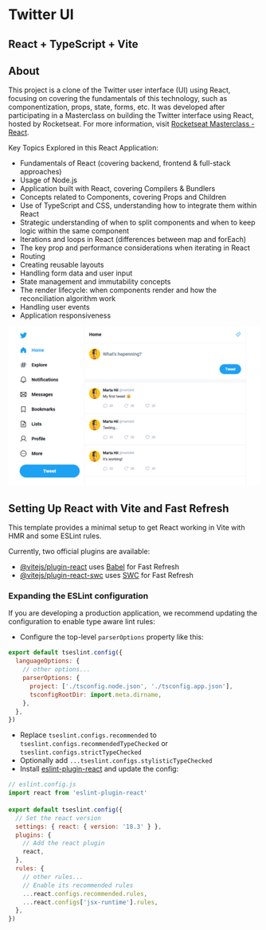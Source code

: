 # Twitter UI
## React + TypeScript + Vite

## About

This project is a clone of the Twitter user interface (UI) using React, focusing on covering the fundamentals of this technology, such as componentization, props, state, forms, etc.
It was developed after participating in a Masterclass on building the Twitter interface using React, hosted by Rocketseat. 
For more information, visit [Rocketseat Masterclass - React](https://quiz.rocketseat.com.br/masterclass/react).

Key Topics Explored in this React Application:
- Fundamentals of React (covering backend, frontend & full-stack approaches)
- Usage of Node.js
- Application built with React, covering Compilers & Bundlers
- Concepts related to Components, covering Props and Children
- Use of TypeScript and CSS, understanding how to integrate them within React
- Strategic understanding of when to split components and when to keep logic within the same component
- Iterations and loops in React (differences between map and forEach)
- The key prop and performance considerations when iterating in React
- Routing
- Creating reusable layouts
- Handling form data and user input
- State management and immutability concepts
- The render lifecycle: when components render and how the reconciliation algorithm work
- Handling user events
- Application responsiveness

![Screenshot](./src/assets/screenshot-home.png)

## Setting Up React with Vite and Fast Refresh

This template provides a minimal setup to get React working in Vite with HMR and some ESLint rules.

Currently, two official plugins are available:

- [@vitejs/plugin-react](https://github.com/vitejs/vite-plugin-react/blob/main/packages/plugin-react/README.md) uses [Babel](https://babeljs.io/) for Fast Refresh
- [@vitejs/plugin-react-swc](https://github.com/vitejs/vite-plugin-react-swc) uses [SWC](https://swc.rs/) for Fast Refresh

### Expanding the ESLint configuration

If you are developing a production application, we recommend updating the configuration to enable type aware lint rules:

- Configure the top-level `parserOptions` property like this:

```js
export default tseslint.config({
  languageOptions: {
    // other options...
    parserOptions: {
      project: ['./tsconfig.node.json', './tsconfig.app.json'],
      tsconfigRootDir: import.meta.dirname,
    },
  },
})
```

- Replace `tseslint.configs.recommended` to `tseslint.configs.recommendedTypeChecked` or `tseslint.configs.strictTypeChecked`
- Optionally add `...tseslint.configs.stylisticTypeChecked`
- Install [eslint-plugin-react](https://github.com/jsx-eslint/eslint-plugin-react) and update the config:

```js
// eslint.config.js
import react from 'eslint-plugin-react'

export default tseslint.config({
  // Set the react version
  settings: { react: { version: '18.3' } },
  plugins: {
    // Add the react plugin
    react,
  },
  rules: {
    // other rules...
    // Enable its recommended rules
    ...react.configs.recommended.rules,
    ...react.configs['jsx-runtime'].rules,
  },
})
```
